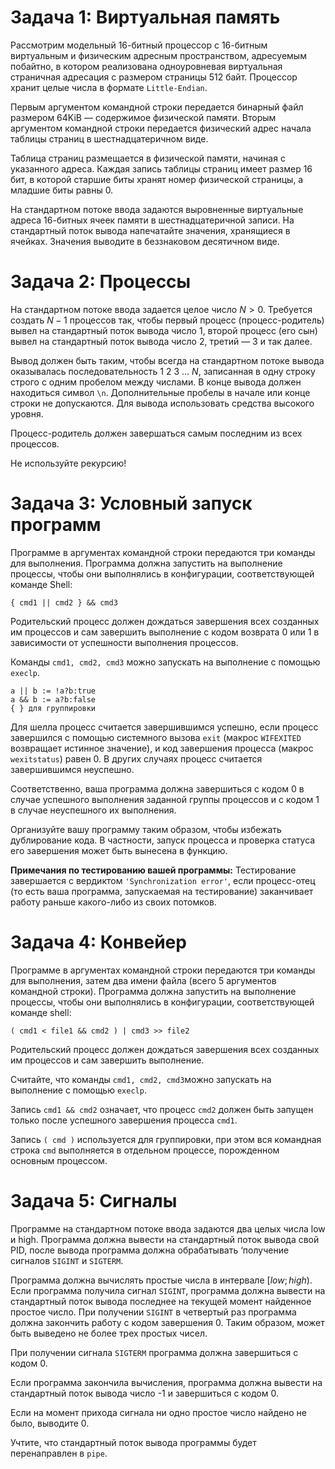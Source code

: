 # Задача 1: Виртуальная память
Рассмотрим модельный 16-битный процессор с 16-битным виртуальным и физическим адресным пространством, адресуемым побайтно, в котором реализована одноуровневая виртуальная страничная
адресация с размером страницы 512 байт. Процессор хранит целые числа в формате `Little-Endian`.

Первым аргументом командной строки передается бинарный файл размером 64KiB — содержимое
физической памяти. Вторым аргументом командной строки передается физический адрес начала
таблицы страниц в шестнадцатеричном виде.

Таблица страниц размещается в физической памяти, начиная с указанного адреса. Каждая запись
таблицы страниц имеет размер 16 бит, в которой старшие биты хранят номер физической страницы, а
младшие биты равны 0.

На стандартном потоке ввода задаются выровненные виртуальные адреса 16-битных ячеек памяти в
шестнадцатеричной записи. На стандартный поток вывода напечатайте значения, хранящиеся в
ячейках. Значения выводите в беззнаковом десятичном виде.

# Задача 2: Процессы
На стандартном потоке ввода задается целое число $N > 0$. Требуется создать $N - 1$ процессов так,
чтобы первый процесс (процесс-родитель) вывел на стандартный поток вывода число 1, второй процесс (его сын) вывел на стандартный поток вывода число 2,  третий — 3 и так далее.

Вывод должен быть таким, чтобы всегда на стандартном потоке вывода оказывалась последовательность $1\ 2\ 3\ ...\ N$, записанная в одну строку строго с одним пробелом между числами. В
конце вывода должен находиться символ `\n`. Дополнительные пробелы в начале или конце строки не
допускаются. Для вывода использовать средства высокого уровня.

Процесс-родитель должен завершаться самым последним из всех процессов.

Не используйте рекурсию!

# Задача 3: Условный запуск программ
Программе в аргументах командной строки передаются три команды для выполнения. Программа должна запустить на выполнение процессы, чтобы они выполнялись в конфигурации, соответствующей
команде Shell:

```
{ cmd1 || cmd2 } && cmd3
```

Родительский процесс должен дождаться завершения всех созданных им процессов и сам завершить
выполнение с кодом возврата 0 или 1 в зависимости от успешности выполнения процессов.

Команды `cmd1, cmd2, cmd3` можно запускать на выполнение с помощью `execlp`.

```
a || b := !a?b:true
a && b := a?b:false
{ } для группировки
```

Для шелла процесс считается завершившимся успешно, если процесс завершился с помощью
системного вызова `exit` (макрос `WIFEXITED` возвращает истинное значение), и код завершения процесса
(макрос `wexitstatus`) равен 0. В других случаях процесс считается завершившимся неуспешно. 

Соответственно, ваша программа должна завершиться с кодом 0 в случае успешного выполнения
заданной группы процессов и с кодом 1 в случае неуспешного их выполнения.

Организуйте вашу программу таким образом, чтобы избежать дублирование кода. В частности, запуск
процесса и проверка статуса его завершения может быть вынесена в функцию.

**Примечания по тестированию вашей программы:** Тестирование завершается с вердиктом
`'Synchronization error'`, если процесс-отец (то есть ваша программа, запускаемая на тестирование)
заканчивает работу раньше какого-либо из своих потомков.

# Задача 4: Конвейер
Программе в аргументах командной строки передаются три команды для выполнения, затем два имени
файла (всего 5 аргументов командной строки). Программа должна запустить на выполнение процессы,
чтобы они выполнялись в конфигурации, соответствующей команде shell:

```
( cmd1 < file1 && cmd2 ) | cmd3 >> file2
```

Родительский процесс должен дождаться завершения всех созданных им процессов и сам завершить
выполнение.

Считайте, что команды `cmd1, cmd2, cmd3`можно запускать на выполнение с помощью `execlp`.

Запись `cmd1 && cmd2` означает, что процесс `cmd2` должен быть запущен только после успешного
завершения процесса `cmd1`.

Запись `( cmd )` используется для группировки, при этом вся командная строка `cmd` выполняется в
отдельном процессе, порожденном основным процессом.

# Задача 5: Сигналы
Программе на стандартном потоке ввода задаются два целых числа low и high. Программа должна
вывести на стандартный поток вывода свой PID, после вывода программа должна обрабатывать
‘получение сигналов `SIGINT` и `SIGTERM`.

Программа должна вычислять простые числа в интервале $[low;high$). Если программа получила сигнал
`SIGINT`, программа должна вывести на стандартный поток вывода последнее на текущей момент
найденное простое число. При получении `SIGINT` в четвертый раз программа должна закончить работу с кодом завершения 0. Таким образом, может быть выведено не более трех простых чисел.

При получении сигнала `SIGTERM` программа должна завершиться с кодом 0.

Если программа закончила вычисления, программа должна вывести на стандартный поток вывода
число -1 и завершиться с кодом 0.

Если на момент прихода сигнала ни одно простое число найдено не было, выводите 0.

Учтите, что стандартный поток вывода программы будет перенаправлен в `pipe`.

